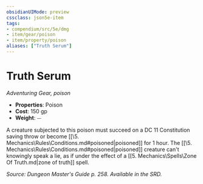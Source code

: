 ```yaml
---
obsidianUIMode: preview
cssclass: json5e-item
tags:
- compendium/src/5e/dmg
- item/gear/poison
- item/property/poison
aliases: ["Truth Serum"]
---
```

# Truth Serum
*Adventuring Gear, poison*  

- **Properties**: Poison
- **Cost**: 150 gp
- **Weight**: ⏤

A creature subjected to this poison must succeed on a DC 11 Constitution saving throw or become [[\5. Mechanics\Rules\Conditions.md#poisoned|poisoned]] for 1 hour. The [[\5. Mechanics\Rules\Conditions.md#poisoned|poisoned]] creature can't knowingly speak a lie, as if under the effect of a [[5. Mechanics\Spells\Zone Of Truth.md|zone of truth]] spell.

*Source: Dungeon Master's Guide p. 258. Available in the SRD.*